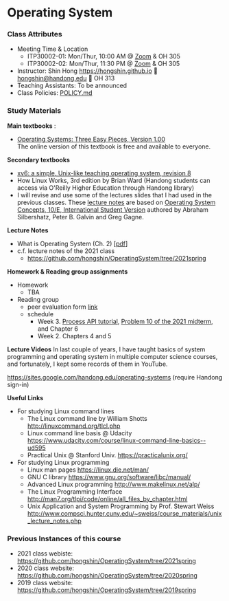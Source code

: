 # Operating System

### Class Attributes ###
* Meeting Time & Location
  - ITP30002-01: Mon/Thur, 10:00 AM @ [Zoom](https://handong.zoom.us/my/hongshin) & OH 305
  - ITP30002-02: Mon/Thur, 11:30 PM @ [Zoom](https://handong.zoom.us/my/hongshin) & OH 305
* Instructor: Shin Hong https://hongshin.github.io :e-mail: hongshin@handong.edu :door: OH 313
* Teaching Assistants: To be announced
* Class Policies: [POLICY.md](https://github.com/hongshin/OperatingSystem/blob/master/POLICY.md)


### Study Materials ###

**Main textbooks** :
* [Operating Systems: Three Easy Pieces, Version 1.00](http://pages.cs.wisc.edu/~remzi/OSTEP/)  
  The online version of this textbook is free and available to everyone.

**Secondary textbooks**
* [xv6: a simple, Unix-like teaching operating system, revision 8](https://pdos.csail.mit.edu/6.828/2014/xv6/book-rev8.pdf)
* How Linux Works, 3rd edition by Brian Ward (Handong students can access via O'Reilly Higher Education through Handong library)
* I will revise and use some of the lectures slides that I had used in the previous classes. These [lecture notes](https://github.com/hongshin/OperatingSystem/tree/2020spring) are based on [Operating System Concepts, 10/E, International Student Version](http://www.kyobobook.co.kr/product/detailViewEng.laf?ejkGb=ENG&mallGb=ENG&barcode=9781119586166) authored by Abraham Silbershatz, Peter B. Galvin and Greg Gagne. 

**Lecture Notes**
 - What is Operating System (Ch. 2) [[pdf](notes/ch2-intro+os.pdf)]
 - c.f. lecture notes of the 2021 class
    * https://github.com/hongshin/OperatingSystem/tree/2021spring

**Homework & Reading group assignments**
 - Homework
    * TBA
 - Reading group
    * peer evaluation form [link](https://github.com/hongshin/OperatingSystem/blob/master/assignments/peer%2Bevaluation.xlsx)
    * schedule
        - Week 3. [Process API tutorial](https://youtu.be/22Z7xAD_nfE), [Problem 10 of the 2021 midterm](https://github.com/hongshin/OperatingSystem/blob/2021spring/exam/midterm+problems.pdf), and Chapter 6
        - Week 2. Chapters 4 and 5

**Lecture Videos**
In last couple of years, I have taught basics of system programming and operating system in multiple computer science courses, and fortunately, I kept some records of them in YouTube. 

https://sites.google.com/handong.edu/operating-systems (require Handong sign-in)


**Useful Links**
- For studying Linux command lines
  - The Linux command line by William Shotts http://linuxcommand.org/tlcl.php
  - Linux command line basis @ Udacity https://www.udacity.com/course/linux-command-line-basics--ud595
  - Practical Unix @ Stanford Univ. https://practicalunix.org/
- For studying Linux programming
  - Linux man pages https://linux.die.net/man/
  - GNU C library https://www.gnu.org/software/libc/manual/
  - Advanced Linux programming http://www.makelinux.net/alp/
  - The Linux Programming Interface http://man7.org/tlpi/code/online/all_files_by_chapter.html
  - Unix Application and System Programming by Prof. Stewart Weiss  http://www.compsci.hunter.cuny.edu/~sweiss/course_materials/unix_lecture_notes.php

### Previous Instances of this course ###
* 2021 class webiste: https://github.com/hongshin/OperatingSystem/tree/2021spring
* 2020 class website: https://github.com/hongshin/OperatingSystem/tree/2020spring
* 2019 class website: https://github.com/hongshin/OperatingSystem/tree/2019spring
